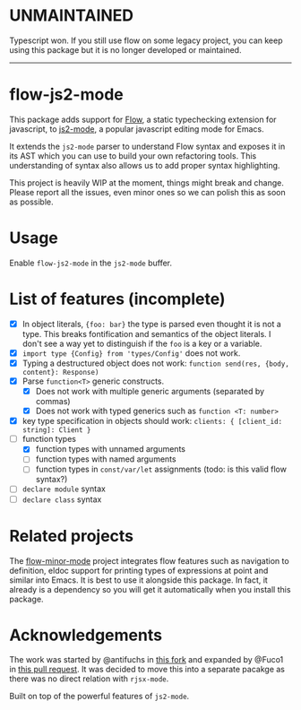 # UNMAINTAINED

Typescript won.  If you still use flow on some legacy project, you can keep using this package but it is no longer developed or maintained.

---

# flow-js2-mode

This package adds support for [Flow](https://flow.org/), a static typechecking extension for javascript, to [js2-mode](https://github.com/mooz/js2-mode), a popular javascript editing mode for Emacs.

It extends the `js2-mode` parser to understand Flow syntax and exposes it in its AST which you can use to build your own refactoring tools.  This understanding of syntax also allows us to add proper syntax highlighting.

This project is heavily WIP at the moment, things might break and change.  Please report all the issues, even minor ones so we can polish this as soon as possible.

# Usage

Enable `flow-js2-mode` in the `js2-mode` buffer.

# List of features (incomplete)

- [x] In object literals, `{foo: bar}` the type is parsed even thought it is not a type.  This breaks fontification and semantics of the object literals.  I don't see a way yet to distinguish if the `foo` is a key or a variable.
- [x] `import type {Config} from 'types/Config'` does not work.
- [x] Typing a destructured object does not work: `function send(res, {body, content}: Response)`
- [x] Parse `function<T>` generic constructs.
  - [x] Does not work with multiple generic arguments (separated by commas)
  - [x] Does not work with typed generics such as `function <T: number>`
- [x] key type specification in objects should work: `clients: { [client_id: string]: Client }`
- [ ] function types
  - [x] function types with unnamed arguments
  - [ ] function types with named arguments
  - [ ] function types in `const/var/let` assignments (todo: is this valid flow syntax?)
- [ ] `declare module` syntax
- [ ] `declare class` syntax

# Related projects

The [flow-minor-mode](https://github.com/an-sh/flow-minor-mode) project integrates flow features such as navigation to definition, eldoc support for printing types of expressions at point and similar into Emacs.  It is best to use it alongside this package.  In fact, it already is a dependency so you will get it automatically when you install this package.

# Acknowledgements

The work was started by @antifuchs in [this fork](https://github.com/antifuchs/rjsx-mode) and expanded by @Fuco1 in [this pull request](https://github.com/antifuchs/rjsx-mode/pull/1).  It was decided to move this into a separate pacakge as there was no direct relation with `rjsx-mode`.

Built on top of the powerful features of `js2-mode`.
